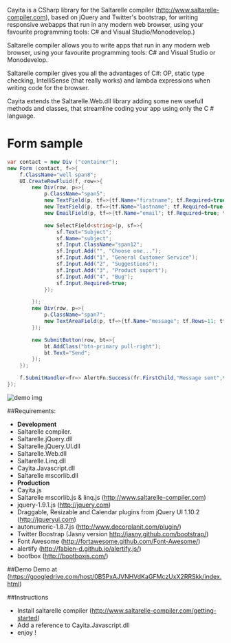 Cayita is a CSharp library for the Saltarelle compiler (http://www.saltarelle-compiler.com), based on jQuery and Twitter's bootstrap, for writing responsive webapps that run in any modern web browser, using your favourite programming tools: C# and Visual Studio/Monodevelop.)

Saltarelle compiler allows you to write apps  that run in any modern web browser, using your favourite programming tools:  C# and Visual Studio or Monodevelop.

Saltarelle compiler gives you  all the advantages of C#: OP, static type checking, IntelliSense (that really works) and lambda expressions when writing code for the browser. 

Cayita extends the Saltarelle.Web.dll  library adding some new usefull methods and classes, that streamline  coding your app  using only the C # language.

Form  sample
=========================== 

```csharp
var contact = new Div ("container");
new Form (contact, f=>{
	f.ClassName="well span8";
	UI.CreateRowFluid(f, row=>{
		new Div(row, p=>{
			p.ClassName="span5";
			new TextField(p, tf=>{tf.Name="firstname"; tf.Required=true; tf.Text="FirstName"; tf.Input.ClassName="span12"; });
			new TextField(p, tf=>{tf.Name="lastname"; tf.Required=true; tf.Text="LastName"; tf.Input.ClassName="span12"; });
			new EmailField(p, tf=>{tf.Name="email"; tf.Required=true; tf.Text="Email";tf.Input.ClassName="span12";});

			new SelectField<string>(p, sf=>{
				sf.Text="Subject";
				sf.Name="subject";
				sf.Input.ClassName="span12";
				sf.Input.Add("", "Choose one...");
				sf.Input.Add("1", "General Customer Service");
				sf.Input.Add("2", "Suggestions");
				sf.Input.Add("3", "Product suport");
				sf.Input.Add("4", "Bug");
				sf.Input.Required=true;
			});

		});
		new Div(row, p=>{
			p.ClassName="span7";
			new TextAreaField(p, tf=>{tf.Name="message"; tf.Rows=11; tf.Text="Message";tf.Input.ClassName="span12";});
		});

		new SubmitButton(row, bt=>{  
			bt.AddClass("btn-primary pull-right");  
			bt.Text="Send";  
		});  
	});

	f.SubmitHandler=fr=> AlertFn.Success(fr.FirstChild,"Message sent",true, 5000);
});
```
![demo img](https://raw.github.com/aicl/aicl.github.com/master/img/form.demo-1.png)

##Requirements:
* **Development**
* Saltarelle compiler.
* Saltarelle.jQuery.dll
* Saltarelle.jQuery.UI.dll  
* Saltarelle.Web.dll
* Saltarelle.Linq.dll
* Cayita.Javascript.dll
* Saltarelle mscorlib.dll
* **Production**
* Cayita.js
* Saltarelle mscorlib.js  & linq.js (http://www.saltarelle-compiler.com)
* jquery-1.9.1.js (http://jquery.com)
* Draggable, Resizable and Calendar plugins from jQuery UI 1.10.2 (http://jqueryui.com)
* autonumeric-1.8.7.js (http://www.decorplanit.com/plugin/)
* Twitter Boostrap (Jasny version http://jasny.github.com/bootstrap/)
* Font Awesome (http://fortawesome.github.com/Font-Awesome/)
* alertify (http://fabien-d.github.io/alertify.js/)
* bootbox (http://bootboxjs.com/)

##Demo
Demo at (https://googledrive.com/host/0B5PxAJVNHVdKaGFMczUxX2RRSkk/index.html)

##Instructions
* Install saltarelle compiler (http://www.saltarelle-compiler.com/getting-started)
* Add a reference to Cayita.Javascript.dll
* enjoy !
